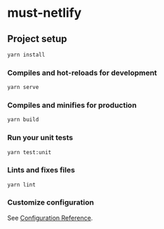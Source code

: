 # must-netlify

## Project setup

```markdown
yarn install
```

### Compiles and hot-reloads for development

```markdown
yarn serve
```

### Compiles and minifies for production

```markdown
yarn build
```

### Run your unit tests

```markdown
yarn test:unit
```

### Lints and fixes files

```markdown
yarn lint
```

### Customize configuration

See [Configuration Reference](https://cli.vuejs.org/config/).
